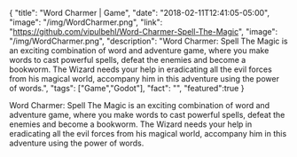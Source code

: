 {
  "title": "Word Charmer | Game",
  "date": "2018-02-11T12:41:05-05:00",
  "image": "/img/WordCharmer.png",
  "link": "https://github.com/vipulbehl/Word-Charmer-Spell-The-Magic",
  "image": "/img/WordCharmer.png",
  "description": "Word Charmer: Spell The Magic is an exciting combination of word and adventure game, where you make words to cast powerful spells, defeat the enemies and become a bookworm. The Wizard needs your help in eradicating all the evil forces from his magical world, accompany him in this adventure using the power of words.",
  "tags": ["Game","Godot"],
  "fact": "",
  "featured":true
}

Word Charmer: Spell The Magic is an exciting combination of word and adventure game, where you make words to cast powerful spells, defeat the enemies and become a bookworm.
The Wizard needs your help in eradicating all the evil forces from his magical world, accompany him in this adventure using the power of words.
